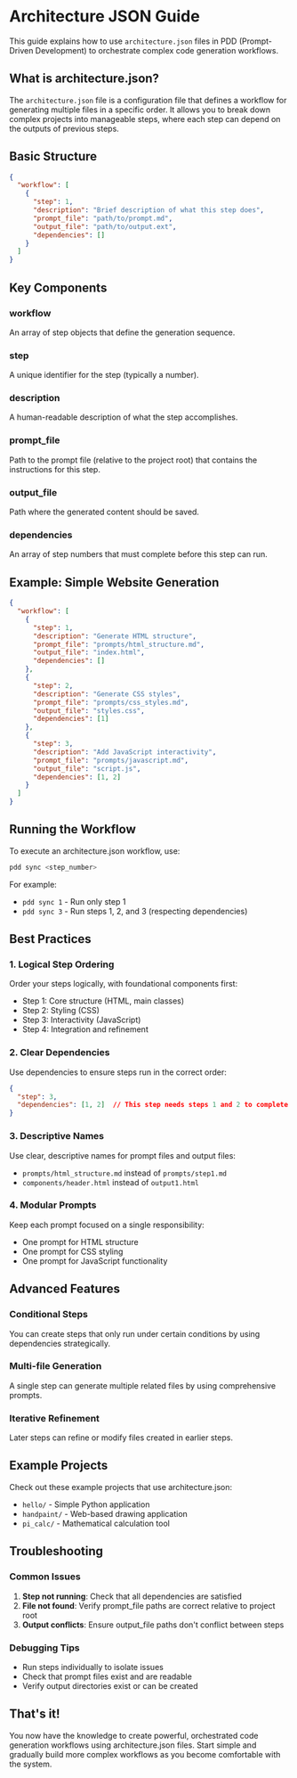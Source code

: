 # Architecture JSON Guide

This guide explains how to use `architecture.json` files in PDD (Prompt-Driven Development) to orchestrate complex code generation workflows.

## What is architecture.json?

The `architecture.json` file is a configuration file that defines a workflow for generating multiple files in a specific order. It allows you to break down complex projects into manageable steps, where each step can depend on the outputs of previous steps.

## Basic Structure

```json
{
  "workflow": [
    {
      "step": 1,
      "description": "Brief description of what this step does",
      "prompt_file": "path/to/prompt.md",
      "output_file": "path/to/output.ext",
      "dependencies": []
    }
  ]
}
```

## Key Components

### workflow
An array of step objects that define the generation sequence.

### step
A unique identifier for the step (typically a number).

### description
A human-readable description of what the step accomplishes.

### prompt_file
Path to the prompt file (relative to the project root) that contains the instructions for this step.

### output_file
Path where the generated content should be saved.

### dependencies
An array of step numbers that must complete before this step can run.

## Example: Simple Website Generation

```json
{
  "workflow": [
    {
      "step": 1,
      "description": "Generate HTML structure",
      "prompt_file": "prompts/html_structure.md",
      "output_file": "index.html",
      "dependencies": []
    },
    {
      "step": 2,
      "description": "Generate CSS styles",
      "prompt_file": "prompts/css_styles.md",
      "output_file": "styles.css",
      "dependencies": [1]
    },
    {
      "step": 3,
      "description": "Add JavaScript interactivity",
      "prompt_file": "prompts/javascript.md",
      "output_file": "script.js",
      "dependencies": [1, 2]
    }
  ]
}
```

## Running the Workflow

To execute an architecture.json workflow, use:

```bash
pdd sync <step_number>
```

For example:
- `pdd sync 1` - Run only step 1
- `pdd sync 3` - Run steps 1, 2, and 3 (respecting dependencies)

## Best Practices

### 1. Logical Step Ordering
Order your steps logically, with foundational components first:
- Step 1: Core structure (HTML, main classes)
- Step 2: Styling (CSS)
- Step 3: Interactivity (JavaScript)
- Step 4: Integration and refinement

### 2. Clear Dependencies
Use dependencies to ensure steps run in the correct order:
```json
{
  "step": 3,
  "dependencies": [1, 2]  // This step needs steps 1 and 2 to complete first
}
```

### 3. Descriptive Names
Use clear, descriptive names for prompt files and output files:
- `prompts/html_structure.md` instead of `prompts/step1.md`
- `components/header.html` instead of `output1.html`

### 4. Modular Prompts
Keep each prompt focused on a single responsibility:
- One prompt for HTML structure
- One prompt for CSS styling
- One prompt for JavaScript functionality

## Advanced Features

### Conditional Steps
You can create steps that only run under certain conditions by using dependencies strategically.

### Multi-file Generation
A single step can generate multiple related files by using comprehensive prompts.

### Iterative Refinement
Later steps can refine or modify files created in earlier steps.

## Example Projects

Check out these example projects that use architecture.json:

- `hello/` - Simple Python application
- `handpaint/` - Web-based drawing application
- `pi_calc/` - Mathematical calculation tool

## Troubleshooting

### Common Issues

1. **Step not running**: Check that all dependencies are satisfied
2. **File not found**: Verify prompt_file paths are correct relative to project root
3. **Output conflicts**: Ensure output_file paths don't conflict between steps

### Debugging Tips

- Run steps individually to isolate issues
- Check that prompt files exist and are readable
- Verify output directories exist or can be created

## That's it!

You now have the knowledge to create powerful, orchestrated code generation workflows using architecture.json files. Start simple and gradually build more complex workflows as you become comfortable with the system.